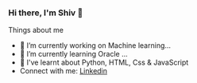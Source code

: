 ### Hi there, I'm Shiv 👋


Things about me
- 🔭 I’m currently working on Machine learning...
- 🌱 I’m currently learning Oracle ...
- 🔭 I've learnt about Python, HTML, Css & JavaScript
- Connect with me: <a href=“https://www.linkedin.com/in/shiv-pratap-97a056220/”>Linkedin</a>
